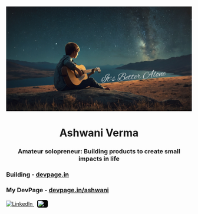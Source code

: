 ![Alt text](https://github.com/ashwaniverma-github/ashwaniverma-github/blob/main/gitpro.1jpg.png)

<div align="center">
  <h1><b>Ashwani Verma</b></h1>
  <h3>Amateur solopreneur: Building products to create small impacts in life</h3>
</div>

<h3>Building - <a href="https://www.devpage.in" target="_blank">devpage.in</a></h3>
<h3>My DevPage - <a href="https://www.devpage.in/ashwani" target="_blank">devpage.in/ashwani</a></h3>

<a href="https://www.linkedin.com/in/ashwani-verma-ba2659326/" target="_blank">
  <img src="https://cdn.jsdelivr.net/gh/devicons/devicon/icons/linkedin/linkedin-original.svg" alt="LinkedIn" width="20" height="20"/>
</a>
&nbsp; <!-- Space between icons -->
<a href="https://twitter.com/ashwanivermax" target="_blank">
  <img src="https://img.icons8.com/ios-filled/50/FFFFFF/x--v1.png" alt="X" width="20" height="20" style="background-color:black; border-radius: 5px; padding: 2px;"/>
</a>
